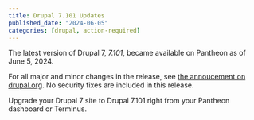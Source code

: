 ```yaml
---
title: Drupal 7.101 Updates
published_date: "2024-06-05"
categories: [drupal, action-required]
---
```


The latest version of Drupal 7, *7.101*, became available on Pantheon as of June 5, 2024.

For all major and minor changes in the release, see [the annoucement on drupal.org](https://www.drupal.org/project/drupal/releases/7.101). No security fixes are included in this release.

Upgrade your Drupal 7 site to Drupal 7.101 right from your Pantheon dashboard or Terminus.
